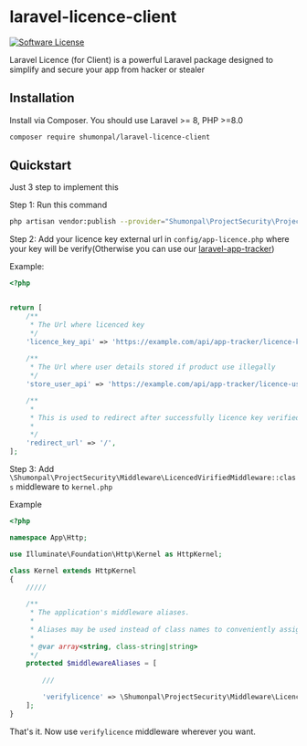 # laravel-licence-client

<div class="filament-hidden">

[![Software License](https://img.shields.io/badge/license-MIT-brightgreen.svg)](LICENSE.md)

<!-- [![Total Downloads](https://img.shields.io/packagist/dt/pxlrbt/filament-excel.svg)](https://packagist.org/packages/shumonpal/laravel-app-tracker) -->


</div>

Laravel Licence (for Client) is a powerful Laravel package designed to simplify and secure your app from hacker or stealer


## Installation

Install via Composer. You should use Laravel >= 8, PHP >=8.0

```bash
composer require shumonpal/laravel-licence-client
```

## Quickstart

Just 3 step to implement this

Step 1: Run this command
```bash
php artisan vendor:publish --provider="Shumonpal\ProjectSecurity\ProjectSecurityServiceProvider" --tag="app-licence-config"
```

Step 2: Add your licence key external url in `config/app-licence.php` where your key will be verify(Otherwise you can use our [laravel-app-tracker](https://packagist.org/packages/shumonpal/laravel-app-tracker))

Example:

```php
<?php


return [
    /**
     * The Url where licenced key  
     */
    'licence_key_api' => 'https://example.com/api/app-tracker/licence-key-verify',
    
    /**
     * The Url where user details stored if product use illegally
     */
    'store_user_api' => 'https://example.com/api/app-tracker/licence-users',

    /**
     * 
     * This is used to redirect after successfully licence key verified.
     *
     */
    'redirect_url' => '/',
];
```

Step 3: Add `\Shumonpal\ProjectSecurity\Middleware\LicencedVirifiedMiddleware::class` middleware to `kernel.php`

Example

```php
<?php

namespace App\Http;

use Illuminate\Foundation\Http\Kernel as HttpKernel;

class Kernel extends HttpKernel
{
    /////

    /**
     * The application's middleware aliases.
     *
     * Aliases may be used instead of class names to conveniently assign middleware to routes and groups.
     *
     * @var array<string, class-string|string>
     */
    protected $middlewareAliases = [
        
        ///

        'verifylicence' => \Shumonpal\ProjectSecurity\Middleware\LicencedVirifiedMiddleware::class,
    ];
}

```
That's it. Now use `verifylicence` middleware wherever you want.


